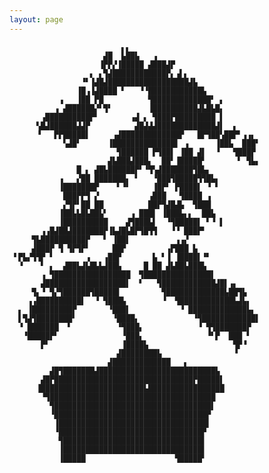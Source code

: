 ```yaml
---
layout: page
---
```


                             ▖▖                                        
                         ▟█  ▙██▙   ▗                                  
                        ▐▛▛▞▐█████ ▟███▟▛                              
                      ▖ ▖▜▟████████████▛▖▗▌▖                           
                    ▝▘▐▟█▟██████████████████▟▙                         
                   ▐█▗▐▟████ ▘   ▝▝████████████▙                       
               ▗   ▐██ ▛█          ▜█████████████▘ ▖                   
              ▗ ▟██████▞▘▜▘        ▐██████████▟▙█▙█▖                   
           ▗██████████▛▘       ▗▟ ▖ ▜███▛█████████ ▌                   
          ▚█▟██████▟▟▛          ▟█▟▟▟█████████████▟▌  ▖                
          ▝   ▛▛█████▌     ▗▟█████████████▛   █▛▜██▚██▛▘▗▗▖            
                ▚▟█▘      ▐██████████████▌ ▗      ▐██▙  ███▘           
                            ▜██████ ▛▜██▌ ▐██ ▟▌  ▝   ▜███▛            
                          ▟▙███▟███▖  ██▘▐█████▘       ▘ ▜▙▖           
                   █ ▖ ▟█▙██████▛▘▝▜▚▟███████▜█▙▖                      
               ▗   ▞██ ███████▖ ▘   ▝███▜█████▜▜█▙▖                    
               ▐███████▛    ▘▝▘     ▐█▛▘ ▛████▌ ▝ ▘                    
                ███▛▛▜ ▞           ▗███   ▜████ ▗                      
                ▞▜▛▘██ ██          ██▛▜▟█▟▙  ▜███                      
               ▐██▙▙█▙██▙▘     ▗ ███▌ ▐███▙▖▖  ██▙                     
               ▐██████████    ▟▜███▙▌  ▝▜█████▌ ▘▝ ▌                   
           ▗▗█▟██▟███████▛▐▙▟█▙█▛▜█▜▜   ▝▝ ███▛▘                       
         ▜▙██████████▛   ▘ ▐██▌          ▗▗▞                           
         ▟███▛ ▜ ▜▛▜▛▘     ██▛         ▗▛███ ▙                         
     ▘▛▙▞▜▜▛ ▘       ▗   ▗██▛       ▙ ▘▐ ▐████▌▝▘                      
      ▝    ▘ ▖  ▟██▙▟▙█▙▙▟██▙     █ ██ ▟▙██▙███▙                       
           ▗ ▜█████████████████  ▜███████████████▌                     
           ▟██████████████████▌  ▘   ▜████████████▟█▌▗▖                
         ▜▖▝ ▜▞▜██████▜█████▌         ▜█████████████▙██▜▙              
        ▗▗██████████▌  ▝ ▜███▙        ▝  ▜████████████▙▟▙▖             
      ▖ ▐█████████▛       ▝███▌           ▝ █████████████▙▖            
      ▌▜▟▜████████▘        ▝████▖            ▝▜████████████▌           
      ▝ ███████  ▘          ▝▜███▖            ▝ ▜▜███████▛             
       ▝█████▛▘              ▝███▖              ▝▘▛  ███ ▘             
           ▛▘                ▐████▙                   ▜▛▝              
                            ▟████████▙                ▝                
                          ▟█████████████   ▖                           
             ▟█▜███████▟██████████████████████████▙                    
           ▟█▛███████████████████████████████▛█████▌                   
          ▐███████████████████████▙█████████████████                   
           ▝▜█████████████████████████████████████                     
             ▜███████████████████████████████████▌                     
             ▝██████████████████████████████████▛                      
              ▐█████████████████████████████████▌                      
              ▝████████████████████████████████▛                       
               ▜███████████████████████████████▌                       
               ▐███████████████████████████████▌                       
               ▐█████                    ▜█████▘
